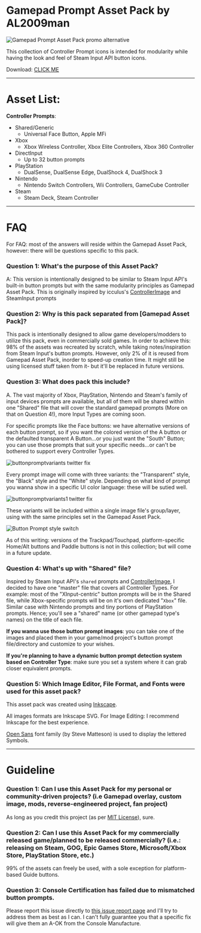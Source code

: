 # Gamepad Prompt Asset Pack by AL2009man

![Gamepad Prompt Asset Pack promo alternative](https://github.com/AL2009man/Gamepad-Prompt-Asset-Pack/assets/67606569/aa1b6e48-1bf1-4c03-be96-5c5def124516)

This collection of Controller Prompt icons is intended for modularity while having the look and feel of Steam Input API button icons. 

Download: [CLICK ME](https://github.com/AL2009man/Gamepad-Prompt-Asset-Pack/releases/latest/download/Gamepad.Prompt.Asset.Pack.zip)


---

# Asset List:

**Controller Prompts**: 
* Shared/Generic
  * Universal Face Button, Apple MFi
* Xbox
  * Xbox Wireless Controller, Xbox Elite Controllers, Xbox 360 Controller
* DirectInput
  * Up to 32 button prompts
* PlayStation
   * DualSense, DualSense Edge, DualShock 4, DualShock 3
* Nintendo
   * Nintendo Switch Controllers, Wii Controllers, GameCube Controller
* Steam
   * Steam Deck, Steam Controller

---


# FAQ

For FAQ: most of the answers will reside within the Gamepad Asset Pack, however: there will be questions specific to this pack.

### Question 1: What's the purpose of this Asset Pack?

A: This version is intentionally designed to be similar to Steam Input API's built-in button prompts but with the same modularity principles as Gamepad Asset Pack. This is originally inspired by icculus's [ControllerImage](https://github.com/icculus/ControllerImage) and SteamInput prompts 

### Question 2: Why is this pack separated from [Gamepad Asset Pack]?

This pack is intentionally designed to allow game developers/modders to utilize this pack, even in commercially sold games. In order to achieve this: 98% of the assets was recreated by scratch, while taking notes/inspiration from Steam Input's button prompts. However, only 2% of it is reused from Gamepad Asset Pack, inorder to speed-up creation time. It might still be using licensed stuff taken from it- but it'll be replaced in future versions.


### Question 3: What does pack this include?

A. The vast majority of Xbox, PlayStation, Nintendo and Steam's family of input devices prompts are available, but all of them will be shared within one "Shared" file that will cover the standard gamepad prompts (More on that on Question 4!), more Input Types are coming soon.

For specific prompts like the Face buttons: we have alternative versions of each button prompt, so if you want the colored version of the A button or the defaulted transparent A Button...or you just want the "South" Button; you can use those prompts that suit your specific needs...or can't be bothered to support every Controller Types.

![buttonpromptvariants twitter fix](https://github.com/AL2009man/Gamepad-Prompt-Asset-Pack/assets/67606569/7219446d-61e7-4ad5-bb48-29639adb86a9)


Every prompt image will come with three variants: the "Transparent" style, the "Black" style and the "White" style. Depending on what kind of prompt you wanna show in a specific UI color language: these will be sutied well.

![buttonpromptvariants1 twitter fix](https://github.com/AL2009man/Gamepad-Prompt-Asset-Pack/assets/67606569/49d4c977-a27e-4e4b-a77b-d11c9db5a56b)

These variants will be included within a single image file's group/layer, using with the same principles set in the Gamepad Asset Pack.

![Button Prompt style switch](https://github.com/AL2009man/Gamepad-Prompt-Asset-Pack/assets/67606569/8b0bd9eb-4f3f-447e-b38d-ece9860de70b)


As of this writing: versions of the Trackpad/Touchpad, platform-specific Home/Alt buttons and Paddle buttons is not in this collection; but will come in a future update.


### Question 4: What's up with "Shared" file?

Inspired by Steam Input API's `shared` prompts and [ControllerImage](https://github.com/icculus/ControllerImage), I decided to have one "master" file that covers all Controller Types. For example: most of the "XInput-centric" button prompts will be in the Shared file, while Xbox-specific prompts will be on it's own dedicated "`Xbox`" file. Similar case with Nintendo prompts and tiny portions of PlayStation prompts. Hence; you'll see a "shared" name (or other gamepad type's names) on the title of each file.

**If you wanna use those button prompt images**: you can take one of the images and placed them in your game/mod project's button prompt file/directory and customize to your wishes.

**If you're planning to have a dynamic button prompt detection system based on Controller Type**: make sure you set a system where it can grab closer equivalent prompts.


### Question 5: Which Image Editor, File Format, and Fonts were used for this asset pack?

This asset pack was created using [Inkscape](https://inkscape.org/). 

All images formats are Inkscape SVG. For Image Editing: I recommend Inkscape for the best experience.

[Open Sans](https://fonts.google.com/specimen/Open+Sans) font family (by Steve Matteson) is used to display the lettered Symbols.


---

# Guideline

### Question 1: Can I use this Asset Pack for my personal or community-driven projects? (i.e Gamepad overlay, custom image, mods, reverse-engineered project, fan project)

As long as you credit this project (as per [MIT License](https://github.com/AL2009man/Gamepad-Overlay-Asset-Pack/blob/main/LICENSE)), sure.

### Question 2: Can I use this Asset Pack for my commercially released game/planned to be released commercially? (i.e.: releasing on Steam, GOG, Epic Games Store, Microsoft/Xbox Store, PlayStation Store, etc.) 

99% of the assets can freely be used, with a sole exception for platform-based Guide buttons.

### Question 3:  Console Certification has failed due to mismatched button prompts. 

Please report this issue directly to [this issue report page](https://github.com/AL2009man/Gamepad-Prompt-Asset-Pack/issues/6) and I'll try to address them as best as I can. I can't fully guarantee you that a specific fix will give them an A-OK from the Console Manufacture.
